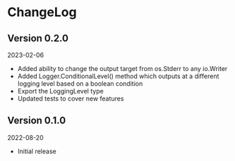 ChangeLog
=========

Version 0.2.0
-------------

2023-02-06

* Added ability to change the output target from os.Stderr to any io.Writer
* Added Logger.ConditionalLevel() method which outputs at a different logging level based on a boolean condition
* Export the LoggingLevel type
* Updated tests to cover new features


Version 0.1.0
-------------

2022-08-20

* Initial release
